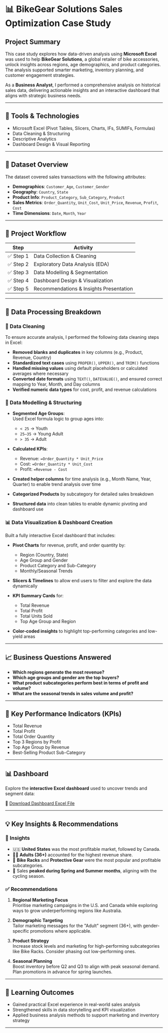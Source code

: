 # 📊 BikeGear Solutions Sales Optimization Case Study

## Project Summary

This case study explores how data-driven analysis using **Microsoft Excel** was used to help **BikeGear Solutions**, a global retailer of bike accessories, unlock insights across regions, age demographics, and product categories. The analysis supported smarter marketing, inventory planning, and customer engagement strategies.

As a **Business Analyst**, I performed a comprehensive analysis on historical sales data, delivering actionable insights and an interactive dashboard that aligns with strategic business needs.

---

## 🧰 Tools & Technologies
- Microsoft Excel (Pivot Tables, Slicers, Charts, IFs, SUMIFs, Formulas)
- Data Cleaning & Structuring
- Descriptive Analytics
- Dashboard Design & Visual Reporting

---

## 🧩 Dataset Overview

The dataset covered sales transactions with the following attributes:

- **Demographics**: `Customer_Age`, `Customer_Gender`
- **Geography**: `Country`, `State`
- **Product Info**: `Product_Category`, `Sub_Category`, `Product`
- **Sales Metrics**: `Order_Quantity`, `Unit_Cost`, `Unit_Price`, `Revenue`, `Profit`, `Cost`
- **Time Dimensions**: `Date`, `Month`, `Year`

---

## 🧭 Project Workflow

| Step | Activity |
|------|----------|
| ✅ Step 1 | Data Collection & Cleaning |
| ✅ Step 2 | Exploratory Data Analysis (EDA) |
| ✅ Step 3 | Data Modelling & Segmentation |
| ✅ Step 4 | Dashboard Design & Visualization |
| ✅ Step 5 | Recommendations & Insights Presentation |

---

## 🔧 Data Processing Breakdown

### 🧹 Data Cleaning

To ensure accurate analysis, I performed the following data cleaning steps in Excel:

- **Removed blanks and duplicates** in key columns (e.g., Product, Revenue, Country)
- **Standardized text cases** using `PROPER()`, `UPPER()`, and `TRIM()` functions
- **Handled missing values** using default placeholders or calculated averages where necessary
- **Converted date formats** using `TEXT()`, `DATEVALUE()`, and ensured correct mapping to Year, Month, and Day columns
- **Verified numeric data types** for cost, profit, and revenue calculations

### 🧩 Data Modelling & Structuring

- **Segmented Age Groups**:  
  Used Excel formula logic to group ages into:
  - `< 25` → Youth  
  - `25–35` → Young Adult  
  - `> 35` → Adult

- **Calculated KPIs**:
  - Revenue: `=Order_Quantity * Unit_Price`
  - Cost: `=Order_Quantity * Unit_Cost`
  - Profit: `=Revenue - Cost`

- **Created helper columns** for time analysis (e.g., Month Name, Year, Quarter) to enable trend analysis over time

- **Categorized Products** by subcategory for detailed sales breakdown

- **Structured data** into clean tables to enable dynamic pivoting and dashboard use

### 📊 Data Visualization & Dashboard Creation

Built a fully interactive Excel dashboard that includes:

- **Pivot Charts** for revenue, profit, and order quantity by:
  - Region (Country, State)
  - Age Group and Gender
  - Product Category and Sub-Category
  - Monthly/Seasonal Trends

- **Slicers & Timelines** to allow end users to filter and explore the data dynamically

- **KPI Summary Cards** for:
  - Total Revenue
  - Total Profit
  - Total Units Sold
  - Top Age Group and Region

- **Color-coded insights** to highlight top-performing categories and low-yield areas

---

## 📈 Business Questions Answered

- **Which regions generate the most revenue?**
- **Which age groups and gender are the top buyers?**
- **What product subcategories perform best in terms of profit and volume?**
- **What are the seasonal trends in sales volume and profit?**

---

## 📌 Key Performance Indicators (KPIs)

- Total Revenue
- Total Profit
- Total Order Quantity
- Top 3 Regions by Profit
- Top Age Group by Revenue
- Best-Selling Product Sub-Category

---

## 📊 Dashboard

Explore the **interactive Excel dashboard** used to uncover trends and segment data:

📎 [Download Dashboard Excel File](./BikeGear_Solutions_sales_data.xlsx)

---

## 💡 Key Insights & Recommendations

### 📍 Insights

- 🇺🇸 **United States** was the most profitable market, followed by Canada.
- 🧑‍💼 **Adults (36+)** accounted for the highest revenue share.
- 🚴 **Bike Racks** and **Protective Gear** were the most popular and profitable subcategories.
- 📆 Sales **peaked during Spring and Summer months**, aligning with the cycling season.

### ✅ Recommendations

1. **Regional Marketing Focus**  
   Prioritise marketing campaigns in the U.S. and Canada while exploring ways to grow underperforming regions like Australia.

2. **Demographic Targeting**  
   Tailor marketing messages for the "Adult" segment (36+), with gender-specific promotions where applicable.

3. **Product Strategy**  
   Increase stock levels and marketing for high-performing subcategories like Bike Racks. Consider phasing out low-performing ones.

4. **Seasonal Planning**  
   Boost inventory before Q2 and Q3 to align with peak seasonal demand. Plan promotions in advance for spring launches.

---

## 🧠 Learning Outcomes

- Gained practical Excel experience in real-world sales analysis
- Strengthened skills in data storytelling and KPI visualization
- Applied business analysis methods to support marketing and inventory strategy

---
